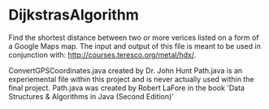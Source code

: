 # DijkstrasAlgorithm

Find the shortest distance between two or more verices listed on a form of a Google Maps map. 
The input and output of this file is meant to be used in conjunction with: http://courses.teresco.org/metal/hdx/.

ConvertGPSCoordinates.java created by Dr. John Hunt
Path.java is an experiemental file within this project and is never actually used within the final project.
Path.java was created by Robert LaFore in the book 'Data Structures & Algorithms in Java (Second Edition)'
